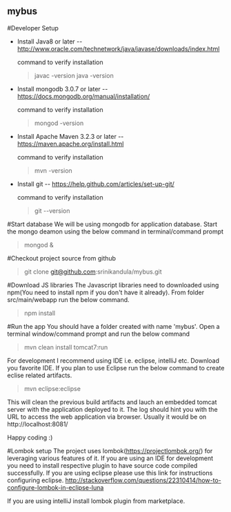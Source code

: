 ## mybus
#Developer Setup
* Install Java8 or later -- http://www.oracle.com/technetwork/java/javase/downloads/index.html

  command to verify installation 
  >javac -version
  >java -version
* Install mongodb 3.0.7 or later -- https://docs.mongodb.org/manual/installation/
  
  command to verify installation 
  > mongod -version
* Install Apache Maven 3.2.3 or later -- https://maven.apache.org/install.html

  command to verify installation 
  >mvn -version
* Install git -- https://help.github.com/articles/set-up-git/

  command to verify installation 
  >git --version
  
#Start database
We will be using mongodb for application database. Start the mongo deamon using the below command in terminal/command prompt
>mongod &

#Checkout project source from github

>git clone git@github.com:srinikandula/mybus.git

#Download JS libraries
The Javascript libraries need to downloaded using npm(You need to install npm if you don't have it already). From folder src/main/webapp run the below command.
>npm install

#Run the app
You should have a folder created with name 'mybus'. Open a terminal window/command prompt and run the below command
>mvn clean install tomcat7:run

For development I recommend using IDE i.e. eclipse, intelliJ etc. Download you favorite IDE. If you plan to use Eclipse run the below command to create eclise related artifacts.
  >mvn eclipse:eclipse

This will clean the previous build artifacts and lauch an embedded tomcat server with the application deployed to it. The log should hint you with the URL to access the web application via browser. Usually it would be on http://localhost:8081/

Happy coding :)

#Lombok setup
The project uses lombok(https://projectlombok.org/) for leveraging various features of it. If you are using an IDE for development you need to install respective plugin to have source code compiled successfully. If you are using eclipse please use this link for instructions configuring eclipse.
http://stackoverflow.com/questions/22310414/how-to-configure-lombok-in-eclipse-luna

If you are using intelliJ install lombok plugin from marketplace.







